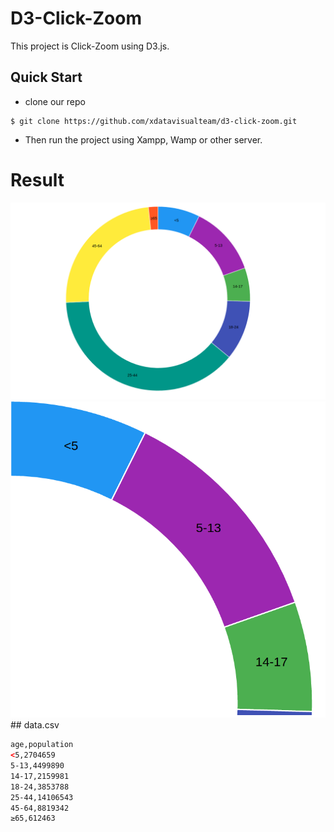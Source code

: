 # D3-Click-Zoom
This project is Click-Zoom using D3.js.

## Quick Start

- clone our repo
```
$ git clone https://github.com/xdatavisualteam/d3-click-zoom.git
```

- Then run the project using Xampp, Wamp or other server.

# Result
<img width="900" src="img/D3-Click-Zoom.png" border="0" />
<img width="900" src="img/Zoom.png" border="0" />
## data.csv

```html
age,population
<5,2704659
5-13,4499890
14-17,2159981
18-24,3853788
25-44,14106543
45-64,8819342
≥65,612463

```
